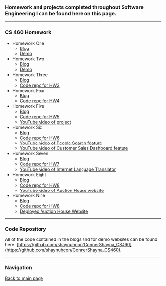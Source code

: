 ### Homework and projects completed throughout Software Engineering I can be found here on this page. 

---

### CS 460 Homework
* Homework One
  * [Blog](../HW1/README.md)
  * [Demo](https://shaynuhcon.github.io/ConnerShayna_CS460/HW1/index.html)
* Homework Two
  * [Blog](../HW2/README.md)
  * [Demo](https://shaynuhcon.github.io/ConnerShayna_CS460/HW2/index.html)
* Homework Three
  * [Blog](../HW3/README.md)
  * [Code repo for HW3](https://github.com/shaynuhcon/ConnerShayna_CS460/tree/master/HW3)
* Homework Four
  * [Blog](../HW4/README.md)
  * [Code repo for HW4](https://github.com/shaynuhcon/ConnerShayna_CS460/tree/master/HW4)
* Homework Five
  * [Blog](../HW5/README.md)
  * [Code repo for HW5](https://github.com/shaynuhcon/ConnerShayna_CS460/tree/master/HW5)
  * [YouTube video of project](https://youtu.be/lpgjOclANSk)
* Homework Six
  * [Blog](../HW6/README.md)
  * [Code repo for HW6](https://github.com/shaynuhcon/ConnerShayna_CS460/tree/master/HW6)
  * [YouTube video of People Search feature](https://youtu.be/7dAVCNjv-Ow)
  * [YouTube video of Customer Sales Dashboard feature](https://youtu.be/WkwDgWSmKSE)
* Homework Seven
  * [Blog](../HW7/README.md)
  * [Code repo for HW7](https://github.com/shaynuhcon/ConnerShayna_CS460/tree/master/HW7)
  * [YouTube video of Internet Language Translator](https://youtu.be/KFKtfWC4L2U)
* Homework Eight
  * [Blog](../HW8/README.md)
  * [Code repo for HW8](https://github.com/shaynuhcon/ConnerShayna_CS460/tree/master/HW8)
  * [YouTube video of Auction House website](https://youtu.be/qhaDcfE8eEY)
* Homework Nine
  * [Blog](../HW9/README.md)
  * [Code repo for HW8](https://github.com/shaynuhcon/ConnerShayna_CS460/tree/master/HW8)
  * [Deployed Auction House Website](http://connerhw8.azurewebsites.net/)  

 ---

### Code Repository
All of the code contained in the blogs and for demo websites can be found here: [https://github.com/shaynuhcon/ConnerShayna_CS460](https://github.com/shaynuhcon/ConnerShayna_CS460).

---

### Navigation
[Back to main page](../README.md)
